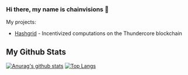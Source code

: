 ### Hi there, my name is chainvisions 👋

My projects:

-  [Hashgrid](https://github.com/chainvisions/hashgrid-contracts) - Incentivized computations on the Thundercore blockchain

## My Github Stats

[![Anurag's github stats](https://github-readme-stats.vercel.app/api?username=chainvisions&show_icons=true)](https://github.com/anuraghazra/github-readme-stats) [![Top Langs](https://github-readme-stats.vercel.app/api/top-langs/?username=chainvisions)](https://github.com/anuraghazra/github-readme-stats)

